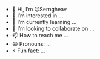 - 👋 Hi, I’m @Serngheav
- 👀 I’m interested in ...
- 🌱 I’m currently learning ...
- 💞️ I’m looking to collaborate on ...
- 📫 How to reach me ...
- 😄 Pronouns: ...
- ⚡ Fun fact: ...

<!---
Serngheav/Serngheav is a ✨ special ✨ repository because its `README.md` (this file) appears on your GitHub profile.
You can click the Preview link to take a look at your changes.
--->
